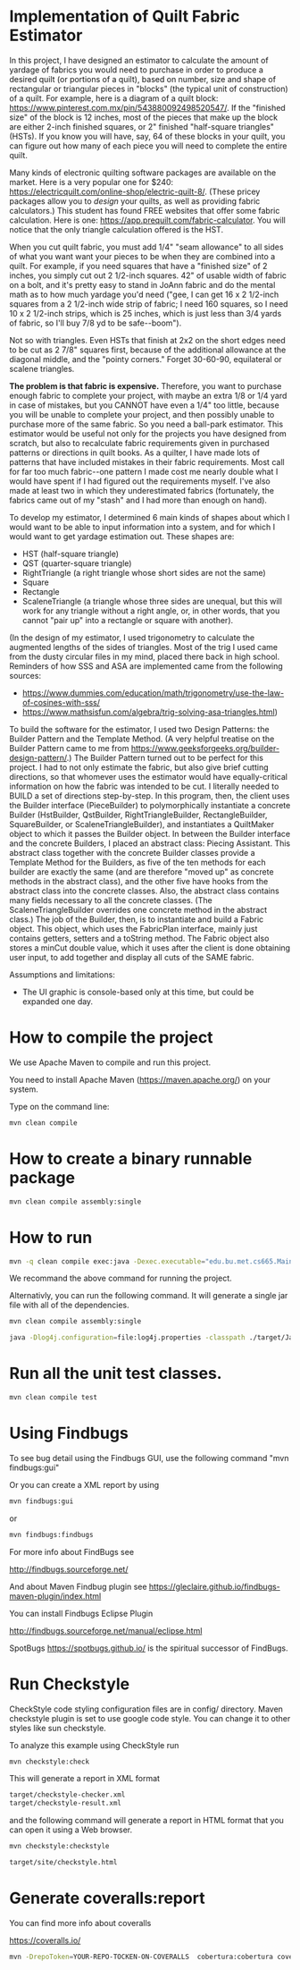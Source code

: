 # Implementation of Quilt Fabric Estimator

In this project, I have designed an estimator to calculate the amount of yardage of fabrics you would need to purchase in order to produce a desired quilt (or portions of a quilt), based on number, size and shape of rectangular or triangular pieces in "blocks" (the typical unit of construction) of a quilt.  For example, here is a diagram of a quilt block: https://www.pinterest.com.mx/pin/543880092498520547/.  If the "finished size" of the block is 12 inches, most of the pieces that make up the block are either 2-inch finished squares, or 2" finished "half-square triangles" (HSTs).  If you know you will have, say, 64 of these blocks in your quilt, you can figure out how many of each piece you will need to complete the entire quilt.
     
Many kinds of electronic quilting software packages are available on the market.  Here is a very popular one for $240: https://electricquilt.com/online-shop/electric-quilt-8/.  (These pricey packages allow you to *design* your quilts, as well as providing fabric calculators.)  This student has found FREE websites that offer some fabric calculation.  Here is one: https://app.prequilt.com/fabric-calculator.  You will notice that the only triangle calculation offered is the HST.

When you cut quilt fabric, you must add 1/4" "seam allowance" to all sides of what you want want your pieces to be when they are combined into a quilt.  For example, if you need squares that have a "finished size" of 2 inches, you simply cut out 2 1/2-inch squares.  42" of usable width of fabric on a bolt, and it's pretty easy to stand in JoAnn fabric and do the mental math as to how much yardage you'd need ("gee, I can get 16 x 2 1/2-inch squares from a 2 1/2-inch wide strip of fabric; I need 160 squares, so I need 10 x 2 1/2-inch strips, which is 25 inches, which is just less than 3/4 yards of fabric, so I'll buy 7/8 yd to be safe--boom").

Not so with triangles.  Even HSTs that finish at 2x2 on the short edges need to be cut as 2 7/8" squares first, because of the additional allowance at the diagonal middle, and the "pointy corners."  Forget 30-60-90, equilateral or scalene triangles.

**The problem is that fabric is expensive.**  Therefore, you want to purchase enough fabric to complete your project, with maybe an extra 1/8 or 1/4 yard in case of mistakes, but you CANNOT have even a 1/4" too little, because you will be unable to complete your project, and then possibly unable to purchase more of the same fabric.  So you need a ball-park estimator.  This estimator would be useful not only for the projects you have designed from scratch, but also to recalculate fabric requirements given in purchased patterns or directions in quilt books.  As a quilter, I have made lots of patterns that have included mistakes in their fabric requirements.  Most call for far too much fabric--one pattern I made cost me nearly double what I would have spent if I had figured out the requirements myself.  I've also made at least two in which they underestimated fabrics (fortunately, the fabrics came out of my "stash" and I had more than enough on hand).

To develop my estimator, I determined 6 main kinds of shapes about which I would want to be able to input information into a system, and for which I would want to get yardage estimation out.  These shapes are:
- HST (half-square triangle)
- QST (quarter-square triangle)
- RightTriangle (a right triangle whose short sides are not the same)
- Square
- Rectangle
- ScaleneTriangle (a triangle whose three sides are unequal, but this will work for any triangle without a right angle, or, in other words, that you cannot "pair up" into a rectangle or square with another).

(In the design of my estimator, I used trigonometry to calculate the augmented lengths of the sides of triangles.  Most of the trig I used came from the dusty circular files in my mind, placed there back in high school.  Reminders of how SSS and ASA are implemented came from the following sources:
- https://www.dummies.com/education/math/trigonometry/use-the-law-of-cosines-with-sss/
- https://www.mathsisfun.com/algebra/trig-solving-asa-triangles.html)

To build the software for the estimator, I used two Design Patterns: the Builder Pattern and the Template Method.  (A very helpful treatise on the Builder Pattern came to me from https://www.geeksforgeeks.org/builder-design-pattern/.)  The Builder Pattern turned out to be perfect for this project.  I had to not only estimate the fabric, but also give brief cutting directions, so that whomever uses the estimator would have equally-critical information on how the fabric was intended to be cut.  I literally needed to BUILD a set of directions step-by-step.  In this program, then, the client uses the Builder interface (PieceBuilder) to polymorphically instantiate a concrete Builder (HstBuilder, QstBuilder, RightTriangleBuilder, RectangleBuilder, SquareBuilder, or ScaleneTriangleBuilder), and instantiates a QuiltMaker object to which it passes the Builder object.  In between the Builder interface and the concrete Builders, I placed an abstract class: Piecing Assistant.  This abstract class together with the concrete Builder classes provide a Template Method for the Builders, as five of the ten methods for each builder are exactly the same (and are therefore "moved up" as concrete methods in the abstract class), and the other five have hooks from the abstract class into the concrete classes.  Also, the abstract class contains many fields necessary to all the concrete classes.  (The ScaleneTriangleBuilder overrides one concrete method in the abstract class.)  The job of the Builder, then, is to instantiate and build a Fabric object.  This object, which uses the FabricPlan interface, mainly just contains getters, setters and a toString method.  The Fabric object also stores a minCut double value, which it uses after the client is done obtaining user input, to add together and display all cuts of the SAME fabric.

Assumptions and limitations:
- The UI graphic is console-based only at this time, but could be expanded one day.


# How to compile the project

We use Apache Maven to compile and run this project. 

You need to install Apache Maven (https://maven.apache.org/)  on your system. 

Type on the command line: 

```bash
mvn clean compile
```

# How to create a binary runnable package 


```bash
mvn clean compile assembly:single
```


# How to run

```bash
mvn -q clean compile exec:java -Dexec.executable="edu.bu.met.cs665.Main" -Dlog4j.configuration="file:log4j.properties"
```

We recommand the above command for running the project. 

Alternativly, you can run the following command. It will generate a single jar file with all of the dependencies. 

```bash
mvn clean compile assembly:single

java -Dlog4j.configuration=file:log4j.properties -classpath ./target/JavaProjectTemplate-1.0-SNAPSHOT-jar-with-dependencies.jar  edu.bu.met.cs665.Main
```


# Run all the unit test classes.


```bash
mvn clean compile test

```

# Using Findbugs 

To see bug detail using the Findbugs GUI, use the following command "mvn findbugs:gui"

Or you can create a XML report by using  


```bash
mvn findbugs:gui 
```

or 


```bash
mvn findbugs:findbugs
```


For more info about FindBugs see 

http://findbugs.sourceforge.net/

And about Maven Findbug plugin see 
https://gleclaire.github.io/findbugs-maven-plugin/index.html


You can install Findbugs Eclipse Plugin 

http://findbugs.sourceforge.net/manual/eclipse.html



SpotBugs https://spotbugs.github.io/ is the spiritual successor of FindBugs.


# Run Checkstyle 

CheckStyle code styling configuration files are in config/ directory. Maven checkstyle plugin is set to use google code style. 
You can change it to other styles like sun checkstyle. 

To analyze this example using CheckStyle run 

```bash
mvn checkstyle:check
```

This will generate a report in XML format


```bash
target/checkstyle-checker.xml
target/checkstyle-result.xml
```

and the following command will generate a report in HTML format that you can open it using a Web browser. 

```bash
mvn checkstyle:checkstyle
```

```bash
target/site/checkstyle.html
```


# Generate  coveralls:report 

You can find more info about coveralls 

https://coveralls.io/

```bash
mvn -DrepoToken=YOUR-REPO-TOCKEN-ON-COVERALLS  cobertura:cobertura coveralls:report
```


